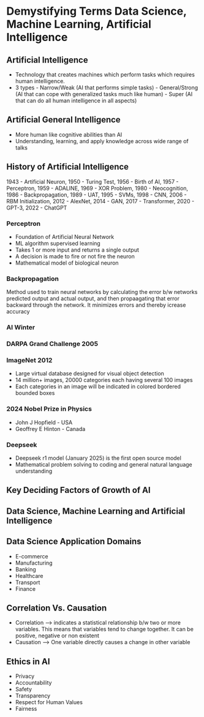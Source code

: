 # Demystifying Terms Data Science, Machine Learning, Artificial Intelligence
## Artificial Intelligence
- Technology that creates machines which perform tasks which requires human intelligence.
- 3 types - Narrow/Weak (AI that performs simple tasks)
        - General/Strong (AI that can cope with generalized tasks much like human)
        - Super (AI that can do all human intelligence in all aspects)
## Artificial General Intelligence
- More human like cognitive abilities than AI
- Understanding, learning, and apply knowledge across wide range of talks
## History of Artificial Intelligence
1943 - Artificial Neuron, 1950 - Turing Test, 1956 - Birth of AI, 1957 - Perceptron, 1959 - ADALINE, 1969 - XOR Problem, 1980 - Neocognition, 1986 - Backpropagation, 1989 - UAT, 1995 - SVMs, 1998 - CNN, 2006 - RBM Initialization, 2012 - AlexNet, 2014 - GAN, 2017 - Transformer, 2020 - GPT-3, 2022 - ChatGPT
### Perceptron
- Foundation of Artificial Neural Network
- ML algorithm supervised learning
- Takes 1 or more input and returns a single output
- A decision is made to fire or not fire the neuron
- Mathematical model of biological neuron
### Backpropagation
Method used to train neural networks by calculating the error b/w networks predicted output and actual output, and then propaagating that error backward through the network. It minimizes errors and thereby icrease accuracy
### AI Winter
### DARPA Grand Challenge 2005
### ImageNet 2012
- Large virtual database designed for visual object detection
- 14 million+ images, 20000 categories each having several 100 images
- Each categories in an image will be indicated in colored bordered bounded boxes
### 2024 Nobel Prize in Physics
- John J Hopfield - USA
- Geoffrey E Hinton - Canada
### Deepseek
- Deepseek r1 model (January 2025) is the first open source model
- Mathematical problem solving to coding and general natural language understanding
## Key Deciding Factors of Growth of AI
## Data Science, Machine Learning and Artificial Intelligence
## Data Science Application Domains
- E-commerce
- Manufacturing
- Banking
- Healthcare
- Transport
- Finance
## Correlation Vs. Causation
- Correlation --> indicates a statistical relationship b/w two or more variables. This means that variables tend to change together. It can be positive, negative or non existent
- Causation --> One variable directly causes a change in other variable
## Ethics in AI
- Privacy
- Accountability
- Safety
- Transparency
- Respect for Human Values
- Fairness
